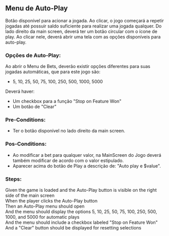 ## Menu de Auto-Play
Botão disponível para acionar a jogada.
Ao clicar, o jogo começará a repetir jogadas até possuir saldo suficiente para realizar uma jogada qualquer.
Do lado direito da main screen, deverá ter um botão circular com o ícone de play.
Ao clicar nele, deverá abrir uma tela com as opções disponíveis para auto-play.

### Opções de Auto-Play:
Ao abrir o Menu de Bets, deverão existir opções diferentes para suas jogadas automáticas, que para este jogo são:
- 5, 10, 25, 50, 75, 100, 250, 500, 1000, 5000

Deverá haver:
- Um checkbox para a função "Stop on Feature Won"
- Um botão de "Clear"

### Pre-Conditions:
- Ter o botão disponível no lado direito da main screen.

### Pos-Conditions:
- Ao modificar a bet para qualquer valor, na MainScreen do Jogo deverá também modificar de acordo com o valor estipulado.
- Aparecer acima do botão de Play a descrição de: "Auto play e $value".

### Steps:
Given the game is loaded and the Auto-Play button is visible on the right side of the main screen  
When the player clicks the Auto-Play button  
Then an Auto-Play menu should open  
And the menu should display the options 5, 10, 25, 50, 75, 100, 250, 500, 1000, and 5000 for automatic plays  
And the menu should include a checkbox labeled "Stop on Feature Won"  
And a "Clear" button should be displayed for resetting selections
